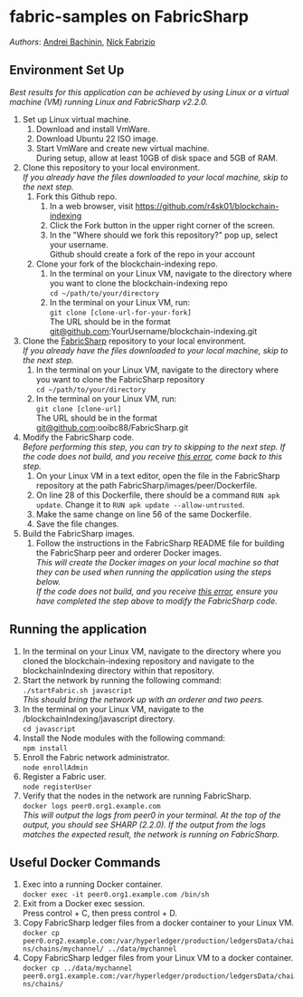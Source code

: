 # fabric-samples on FabricSharp

_Authors_: [Andrei Bachinin](https://github.com/r4sk01), [Nick Fabrizio](https://github.com/NFabrizio)

## Environment Set Up

_Best results for this application can be achieved by using Linux or a virtual machine (VM) running Linux and FabricSharp v2.2.0._  

1. Set up Linux virtual machine.  
   1. Download and install VmWare.  
   2. Download Ubuntu 22 ISO image.  
   3. Start VmWare and create new virtual machine.  
      During setup, allow at least 10GB of disk space and 5GB of RAM.  
2. Clone this repository to your local environment.  
   _If you already have the files downloaded to your local machine, skip to the next step._  
   1. Fork this Github repo.  
      1. In a web browser, visit https://github.com/r4sk01/blockchain-indexing  
      2. Click the Fork button in the upper right corner of the screen.  
      3. In the "Where should we fork this repository?" pop up, select your username.  
         Github should create a fork of the repo in your account  
   2. Clone your fork of the blockchain-indexing repo.  
      1. In the terminal on your Linux VM, navigate to the directory where
         you want to clone the blockchain-indexing repo  
         `cd ~/path/to/your/directory`  
      2. In the terminal on your Linux VM, run:  
         `git clone [clone-url-for-your-fork]`  
         The URL should be in the format git@github.com:YourUsername/blockchain-indexing.git  
3. Clone the [FabricSharp](https://github.com/ooibc88/FabricSharp) repository to
   your local environment.  
   _If you already have the files downloaded to your local machine, skip to the next step._  
   1. In the terminal on your Linux VM, navigate to the directory where
      you want to clone the FabricSharp repository  
      `cd ~/path/to/your/directory`  
   2. In the terminal on your Linux VM, run:  
      `git clone [clone-url]`  
      The URL should be in the format git@github.com:ooibc88/FabricSharp.git  
4. Modify the FabricSharp code.  
   _Before performing this step, you can try to skipping to the next step. If the code does not build, and you receive [this error](https://github.com/ooibc88/FabricSharp/issues/25), come back to this step._  
   1. On your Linux VM in a text editor, open the file in the FabricSharp
      repository at the path FabricSharp/images/peer/Dockerfile.  
   2. On line 28 of this Dockerfile, there should be a command `RUN apk update`.
      Change it to `RUN apk update --allow-untrusted`.  
   3. Make the same change on line 56 of the same Dockerfile.  
   4. Save the file changes.  
5. Build the FabricSharp images.  
   1. Follow the instructions in the FabricSharp README file for building the
      FabricSharp peer and orderer Docker images.  
   _This will create the Docker images on your local machine so that they can be used when running the application using the steps below._  
   _If the code does not build, and you receive [this error](https://github.com/ooibc88/FabricSharp/issues/25), ensure you have completed the step above to modify the FabricSharp code._  

## Running the application  

1. In the terminal on your Linux VM, navigate to the directory where you cloned
   the blockchain-indexing repository and navigate to the blockchainIndexing
   directory within that repository.  
2. Start the network by running the following command:  
   `./startFabric.sh javascript`  
   _This should bring the network up with an orderer and two peers._
3. In the terminal on your Linux VM, navigate to the /blockchainIndexing/javascript
   directory.  
   `cd javascript`
4. Install the Node modules with the following command:  
   `npm install`  
5. Enroll the Fabric network administrator.  
   `node enrollAdmin`  
6. Register a Fabric user.  
   `node registerUser`
7. Verify that the nodes in the network are running FabricSharp.  
   `docker logs peer0.org1.example.com`  
   _This will output the logs from peer0 in your terminal. At the top of the output, you should see SHARP (2.2.0)._
   _If the output from the logs matches the expected result, the network is running on FabricSharp._  

## Useful Docker Commands  

1. Exec into a running Docker container.  
   `docker exec -it peer0.org1.example.com /bin/sh`  
2. Exit from a Docker exec session.  
   Press control + C, then press control + D.  
3. Copy FabricSharp ledger files from a docker container to your Linux VM.  
   `docker cp peer0.org2.example.com:/var/hyperledger/production/ledgersData/chains/chains/mychannel/ ../data/mychannel`  
4. Copy FabricSharp ledger files from your Linux VM to a docker container.  
   `docker cp ../data/mychannel peer0.org1.example.com:/var/hyperledger/production/ledgersData/chains/chains/`  

